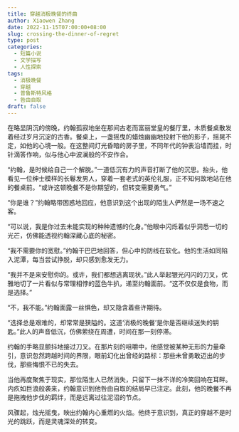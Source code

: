 ```yaml
---
title: 穿越消极晚餐的终曲
author: Xiaowen Zhang
date: 2022-11-15T07:00:00+08:00
slug: crossing-the-dinner-of-regret
type: post
categories:
  - 短篇小说
  - 文学描写
  - 人性探索
tags:
  - 消极晚餐
  - 穿越
  - 普鲁斯特风格
  - 咎由自取
draft: false
---
```


在略显阴沉的傍晚，约翰孤寂地坐在那间古老而富丽堂皇的餐厅里，木质餐桌散发着经过岁月沉淀的古香。餐桌上，一盏摇曳的蜡烛幽幽地投射下他的影子，摇晃不定，如他的心境一般。在这整间灯光昏暗的房子里，不同年代的钟表沿墙而挂，时针滴答作响，似与他心中波澜般的不安作合。

“约翰，是时候给自己一个解脱。”一道低沉有力的声音打断了他的沉思。抬头，他看见一位绅士模样的长鬈发男人，穿着一套老式的英伦礼服，正不知何故地站在他的餐桌前。“或许这顿晚餐不是你期望的，但转变需要勇气。”

“你是谁？”约翰略带困惑地回应，他意识到这个出现的陌生人俨然是一场不速之客。

“可以说，我是你过去未能实现的种种遗憾的化身。”他眼中闪烁着似乎洞悉一切的光芒，仿佛能透视约翰深藏心底的秘密。

“我不需要你的宽慰。”约翰干巴巴地回答，但心中的防线在软化。他的生活如同陷入泥潭，每当尝试挣脱，却只感到愈发无力。

“我并不是来安慰你的。或许，我们都想逃离现状。”此人举起银光闪闪的刀叉，优雅地切了一片看似与常理相悖的蓝色牛扒，递至约翰面前。“这不仅仅是食物，而是选择。”

“不，我不能。”约翰面露一丝惧色，却又隐含着些许期待。

“选择总是艰难的，却常常是狭隘的。这道‘消极的晚餐’是你是否继续迷失的钥匙。”此人的声音低沉，仿佛萦绕在周遭，时间在那一刻停滞。

约翰的手略显颤抖地接过刀叉。在那片刻的咀嚼中，他感觉被某种无形的力量牵引，意识忽然跨越时间的界限，眼前幻化出曾经的路标：那些未曾勇敢迈出的步伐，那些悔恨不已的失去。

当他再度聚焦于现实，那位陌生人已然消失，只留下一抹不详的冷笑回响在耳畔。内疚如巨浪般袭来，约翰意识到他咎由自取的结局早已注定。此刻，他的晚餐不再是拖拽他步伐的羁绊，而是远离过往泥沼的节点。

风骤起，烛光摇曳，映出约翰内心重燃的火焰。他终于意识到，真正的穿越不是时光的跳跃，而是灵魂深处的转变。
